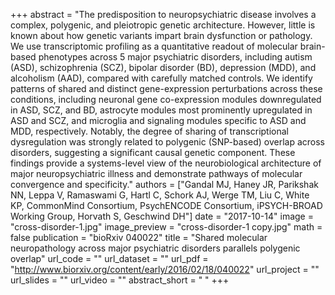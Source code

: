 +++
abstract = "The predisposition to neuropsychiatric disease involves a complex, polygenic, and pleiotropic genetic architecture. However, little is known about how genetic variants impart brain dysfunction or pathology. We use transcriptomic profiling as a quantitative readout of molecular brain-based phenotypes across 5 major psychiatric disorders, including autism (ASD), schizophrenia (SCZ), bipolar disorder (BD), depression (MDD), and alcoholism (AAD), compared with carefully matched controls. We identify patterns of shared and distinct gene-expression perturbations across these conditions, including neuronal gene co-expression modules downregulated in ASD, SCZ, and BD, astrocyte modules most prominently upregulated in ASD and SCZ, and microglia and signaling modules specific to ASD and MDD, respectively. Notably, the degree of sharing of transcriptional dysregulation was strongly related to polygenic (SNP-based) overlap across disorders, suggesting a significant causal genetic component. These findings provide a systems-level view of the neurobiological architecture of major neuropsychiatric illness and demonstrate pathways of molecular convergence and specificity."
authors = ["Gandal MJ, Haney JR, Parikshak NN, Leppa V, Ramaswami G, Hartl C, Schork AJ, Werge TM, Liu C, White KP, CommonMind Consortium, PsychENCODE Consortium, iPSYCH-BROAD Working Group, Horvath S, Geschwind DH"]
date = "2017-10-14"
image = "cross-disorder-1.jpg"
image_preview = "cross-disorder-1 copy.jpg"
math = false
publication = "bioRxiv 040022"
title = "Shared molecular neuropathology across major psychiatric disorders parallels polygenic overlap"
url_code = ""
url_dataset = ""
url_pdf = "http://www.biorxiv.org/content/early/2016/02/18/040022"
url_project = ""
url_slides = ""
url_video = ""
abstract_short = " "
+++

